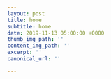 ```yaml
---
layout: post
title: home
subtitle: home
date: 2019-11-13 05:00:00 +0000
thumb_img_path: ''
content_img_path: ''
excerpt: ''
canonical_url: ''

---
```

